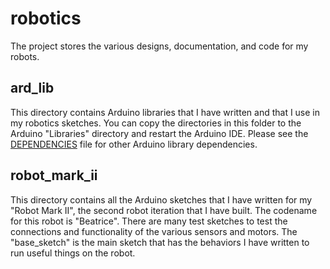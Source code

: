 # robotics
The project stores the various designs, documentation, and code for my robots.

## ard_lib
This directory contains Arduino libraries that I have written and that I use in my robotics sketches. You can copy the directories in this folder to the Arduino "Libraries" directory and restart the Arduino IDE. Please see the [DEPENDENCIES](https://github.com/markwomack/robotics/blob/main/DEPENDENCIES.md) file for other Arduino library dependencies.

## robot_mark_ii
This directory contains all the Arduino sketches that I have written for my "Robot Mark II", the second robot iteration that I have built. The codename for this robot is "Beatrice". There are many test sketches to test the connections and functionality of the various sensors and motors. The "base_sketch" is the main sketch that has the behaviors I have written to run useful things on the robot.
